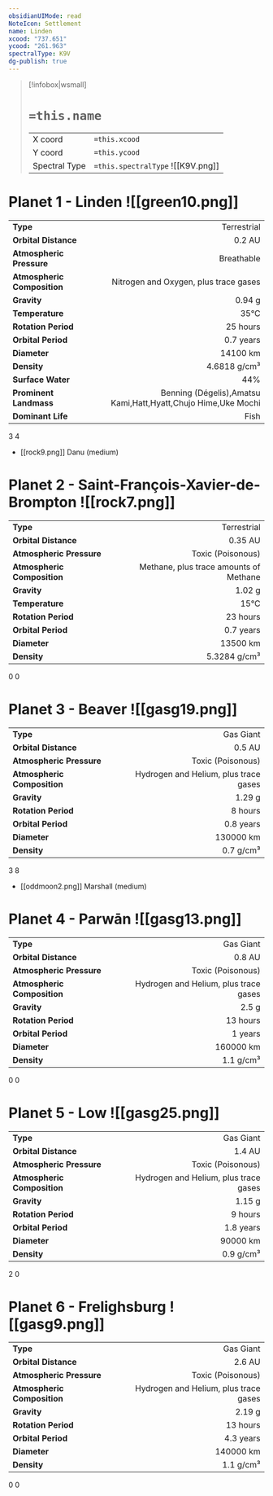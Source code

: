 ```yaml
---
obsidianUIMode: read
NoteIcon: Settlement
name: Linden
xcood: "737.651"
ycood: "261.963"
spectralType: K9V
dg-publish: true
---
```

> [!infobox|wsmall]
> # `=this.name`
> | | |
> | - | - |
> | X coord | `=this.xcood` |
> | Y coord| `=this.ycood` |
> | Spectral Type | `=this.spectralType` ![[K9V.png]] |

# Planet 1 - Linden ![[green10.png]]
|                             |                           |
| --------------------------- | -------------------------:|
| **Type**                    |             Terrestrial |
| **Orbital Distance**        |   0.2 AU |
| **Atmospheric Pressure**    |       Breathable |
| **Atmospheric Composition** |      Nitrogen and Oxygen, plus trace gases |
| **Gravity**                 |        0.94 g |
| **Temperature**             |    35°C |
| **Rotation Period**         |  25 hours |
| **Orbital Period** | 0.7 years |
| **Diameter**                |      14100 km | 
| **Density**                 |    4.6818 g/cm³ |
| **Surface Water**           |           44% | 
| **Prominent Landmass**      |         Benning (Dégelis),Amatsu Kami,Hatt,Hyatt,Chujo Hime,Uke Mochi | 
| **Dominant Life**           |         Fish |



3
4

- [[rock9.png]] Danu (medium)

# Planet 2 - Saint-François-Xavier-de-Brompton ![[rock7.png]]
|                             |                           |
| --------------------------- | -------------------------:|
| **Type**                    |             Terrestrial |
| **Orbital Distance**        |   0.35 AU |
| **Atmospheric Pressure**    |       Toxic (Poisonous) |
| **Atmospheric Composition** |      Methane, plus trace amounts of Methane |
| **Gravity**                 |        1.02 g |
| **Temperature**             |    15°C |
| **Rotation Period**         |  23 hours |
| **Orbital Period** | 0.7 years |
| **Diameter**                |      13500 km | 
| **Density**                 |    5.3284 g/cm³ |



0
0



# Planet 3 - Beaver ![[gasg19.png]]
|                             |                           |
| --------------------------- | -------------------------:|
| **Type**                    |             Gas Giant |
| **Orbital Distance**        |   0.5 AU |
| **Atmospheric Pressure**    |       Toxic (Poisonous) |
| **Atmospheric Composition** |      Hydrogen and Helium, plus trace gases |
| **Gravity**                 |        1.29 g |
| **Rotation Period**         |  8 hours |
| **Orbital Period** | 0.8 years |
| **Diameter**                |      130000 km | 
| **Density**                 |    0.7 g/cm³ |



3
8

- [[oddmoon2.png]] Marshall (medium)

# Planet 4 - Parwān ![[gasg13.png]]
|                             |                           |
| --------------------------- | -------------------------:|
| **Type**                    |             Gas Giant |
| **Orbital Distance**        |   0.8 AU |
| **Atmospheric Pressure**    |       Toxic (Poisonous) |
| **Atmospheric Composition** |      Hydrogen and Helium, plus trace gases |
| **Gravity**                 |        2.5 g |
| **Rotation Period**         |  13 hours |
| **Orbital Period** | 1 years |
| **Diameter**                |      160000 km | 
| **Density**                 |    1.1 g/cm³ |



0
0



# Planet 5 - Low ![[gasg25.png]]
|                             |                           |
| --------------------------- | -------------------------:|
| **Type**                    |             Gas Giant |
| **Orbital Distance**        |   1.4 AU |
| **Atmospheric Pressure**    |       Toxic (Poisonous) |
| **Atmospheric Composition** |      Hydrogen and Helium, plus trace gases |
| **Gravity**                 |        1.15 g |
| **Rotation Period**         |  9 hours |
| **Orbital Period** | 1.8 years |
| **Diameter**                |      90000 km | 
| **Density**                 |    0.9 g/cm³ |



2
0



# Planet 6 - Frelighsburg ![[gasg9.png]]
|                             |                           |
| --------------------------- | -------------------------:|
| **Type**                    |             Gas Giant |
| **Orbital Distance**        |   2.6 AU |
| **Atmospheric Pressure**    |       Toxic (Poisonous) |
| **Atmospheric Composition** |      Hydrogen and Helium, plus trace gases |
| **Gravity**                 |        2.19 g |
| **Rotation Period**         |  13 hours |
| **Orbital Period** | 4.3 years |
| **Diameter**                |      140000 km | 
| **Density**                 |    1.1 g/cm³ |



0
0



